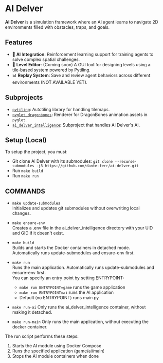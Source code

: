 # AI Delver

**AI Delver** is a simulation framework where an AI agent learns to navigate 2D environments filled with obstacles, traps, and goals.

## Features

- 🧠 **AI Integration**: Reinforcement learning support for training agents to solve complex spatial challenges.
- 🧱 **Level Editor**: (Coming soon) A GUI tool for designing levels using a tile-based system powered by Pytiling.
- 📊 **Replay System**: Save and review agent behaviors across different environments (NOT AVAILABLE YET).

## Subprojects

- [`pytiling`](https://github.com/dante-ferr/pytiling.git): Autotiling library for handling tilemaps.
- [`pyglet_dragonbones`](https://github.com/dante-ferr/pyglet-dragonbones.git): Renderer for DragonBones animation assets in `pyglet`.
- [`ai_delver_intelligence`](https://github.com/dante-ferr/ai_delver_intelligence.git): Subproject that handles Ai Delver's Ai.

## Setup (Local)

To setup the project, you must:

- Git clone Ai Delver with its submodules: `git clone --recurse-submodules -j8 https://github.com/dante-ferr/ai-delver.git`
- Run `make build`
- Run `make run`

## COMMANDS

- `make update-submodules`  
  Initializes and updates git submodules without overwriting local changes.

- `make ensure-env`  
  Creates a .env file in the ai_delver_intelligence directory with your UID and GID if it doesn't exist.

- `make build`  
  Builds and starts the Docker containers in detached mode. Automatically runs update-submodules and ensure-env first.

- `make run`  
  Runs the main application. Automatically runs update-submodules and ensure-env first.  
  You can specify an entry point by setting ENTRYPOINT:

  - `make run ENTRYPOINT=game` runs the game application
  - `make run ENTRYPOINT=ai` runs the AI application
  - Default (no ENTRYPOINT) runs main.py

- `make run-ai`
  Only runs the ai_delver_intelligence container, without making it detached.

- `make run-main`
  Only runs the main application, without executing the docker container.

The run script performs these steps:

1. Starts the AI module using Docker Compose
2. Runs the specified application (game/ai/main)
3. Stops the AI module containers when done

```

```
